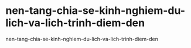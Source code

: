 # nen-tang-chia-se-kinh-nghiem-du-lich-va-lich-trinh-diem-den
nen-tang-chia-se-kinh-nghiem-du-lich-va-lich-trinh-diem-den

